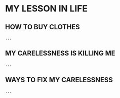 # MY LESSON IN LIFE 

## HOW TO BUY CLOTHES 
    ... 

## MY CARELESSNESS IS KILLING ME 
    ... 

## WAYS TO FIX MY CARELESSNESS
    ... 
